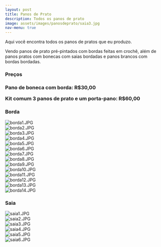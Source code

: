 ```yaml
---
layout: post
title: Panos de Prato
description: Todos os panos de prato
image: assets/images/panosdeprato/saia3.jpg
nav-menu: true
---
```


Aqui você encontra todos os panos de pratos que eu produzo.

Vendo panos de prato pré-pintados com bordas feitas em crochê, além de panos pratos com bonecas com saias bordadas e panos brancos com bordas bordadas.

<h3>Preços<h3>
<div class="box">
	<p>Pano de boneca com borda: R$30,00</p>
    <p>Kit comum 3 panos de prato e um porta-pano: R$60,00</p>
</div>

<h3>Borda</h3>
<div class="box alt">
	<div class="row 50% uniform">
		<div class="4u"><span class="image fit"><img src="{{ site.baseurl }}/assets/images/panosdeprato/borda1.JPG" alt="borda1.JPG" /></span></div>
		<div class="4u"><span class="image fit"><img src="{{ site.baseurl }}/assets/images/panosdeprato/borda2.JPG" alt="borda2.JPG" /></span></div>
		<div class="4u$"><span class="image fit"><img src="{{ site.baseurl }}/assets/images/panosdeprato/borda3.JPG" alt="borda3.JPG" /></span></div>
		<!-- Break -->
		<div class="4u"><span class="image fit"><img src="{{ site.baseurl }}/assets/images/panosdeprato/borda4.JPG" alt="borda4.JPG" /></span></div>
		<div class="4u"><span class="image fit"><img src="{{ site.baseurl }}/assets/images/panosdeprato/borda5.JPG" alt="borda5.JPG" /></span></div>
		<div class="4u$"><span class="image fit"><img src="{{ site.baseurl }}/assets/images/panosdeprato/borda6.JPG" alt="borda6.JPG" /></span></div>
		<!-- Break -->
		<div class="4u"><span class="image fit"><img src="{{ site.baseurl }}/assets/images/panosdeprato/borda7.JPG" alt="borda7.JPG" /></span></div>
		<div class="4u"><span class="image fit"><img src="{{ site.baseurl }}/assets/images/panosdeprato/borda8.JPG" alt="borda8.JPG" /></span></div>
		<div class="4u$"><span class="image fit"><img src="{{ site.baseurl }}/assets/images/panosdeprato/borda9.JPG" alt="borda9.JPG" /></span></div>
		<!-- Break -->
		<div class="4u"><span class="image fit"><img src="{{ site.baseurl }}/assets/images/panosdeprato/borda10.JPG" alt="borda10.JPG" /></span></div>
		<div class="4u"><span class="image fit"><img src="{{ site.baseurl }}/assets/images/panosdeprato/borda11.JPG" alt="borda11.JPG" /></span></div>
		<div class="4u$"><span class="image fit"><img src="{{ site.baseurl }}/assets/images/panosdeprato/borda12.JPG" alt="borda12.JPG" /></span></div>
		<!-- Break -->
		<div class="4u"><span class="image fit"><img src="{{ site.baseurl }}/assets/images/panosdeprato/borda13.JPG" alt="borda13.JPG" /></span></div>
		<div class="4u$"><span class="image fit"><img src="{{ site.baseurl }}/assets/images/panosdeprato/borda14.JPG" alt="borda14.JPG" /></span></div>
	</div>
</div>

<h3>Saia</h3>
<div class="box alt">
	<div class="row 50% uniform">
		<div class="4u"><span class="image fit"><img src="{{ site.baseurl }}/assets/images/panosdeprato/saia1.JPG" alt="saia1.JPG" /></span></div>
		<div class="4u"><span class="image fit"><img src="{{ site.baseurl }}/assets/images/panosdeprato/saia2.JPG" alt="saia2.JPG" /></span></div>
		<div class="4u$"><span class="image fit"><img src="{{ site.baseurl }}/assets/images/panosdeprato/saia3.JPG" alt="saia3.JPG" /></span></div>
		<!-- Break -->
		<div class="4u"><span class="image fit"><img src="{{ site.baseurl }}/assets/images/panosdeprato/saia4.JPG" alt="saia4.JPG" /></span></div>
		<div class="4u"><span class="image fit"><img src="{{ site.baseurl }}/assets/images/panosdeprato/saia5.JPG" alt="saia5.JPG" /></span></div>
		<div class="4u$"><span class="image fit"><img src="{{ site.baseurl }}/assets/images/panosdeprato/saia6.JPG" alt="saia6.JPG" /></span></div>
	</div>
</div>

<!-- End Panos de Prato Gallery -->